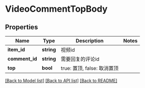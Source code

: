 # VideoCommentTopBody

## Properties
Name | Type | Description | Notes
------------ | ------------- | ------------- | -------------
**item_id** | **string** | 视频id | 
**comment_id** | **string** | 需要回复的评论id | 
**top** | **bool** | true: 置顶, false: 取消置顶 | 

[[Back to Model list]](../../README.md#documentation-for-models) [[Back to API list]](../../README.md#documentation-for-api-endpoints) [[Back to README]](../../README.md)

